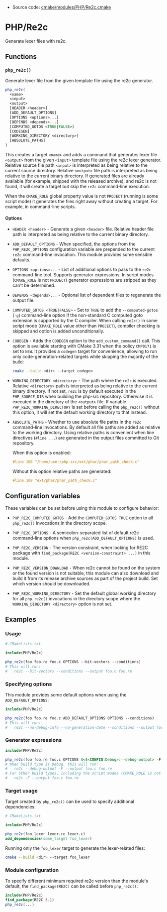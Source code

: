 <!-- This is auto-generated file. -->
* Source code: [cmake/modules/PHP/Re2c.cmake](https://github.com/petk/php-build-system/blob/master/cmake/cmake/modules/PHP/Re2c.cmake)

# PHP/Re2c

Generate lexer files with re2c.

## Functions

### `php_re2c()`

Generate lexer file from the given template file using the re2c generator.

```cmake
php_re2c(
  <name>
  <input>
  <output>
  [HEADER <header>]
  [ADD_DEFAULT_OPTIONS]
  [OPTIONS <options>...]
  [DEPENDS <depends>...]
  [COMPUTED_GOTOS <TRUE|FALSE>]
  [CODEGEN]
  [WORKING_DIRECTORY <directory>]
  [ABSOLUTE_PATHS]
)
```

This creates a target `<name>` and adds a command that generates lexer file
`<output>` from the given `<input>` template file using the re2c lexer
generator. Relative source file path `<input>` is interpreted as being relative
to the current source directory. Relative `<output>` file path is interpreted as
being relative to the current binary directory. If generated files are already
available (for example, shipped with the released archive), and re2c is not
found, it will create a target but skip the `re2c` command-line execution.

When the `CMAKE_ROLE` global property value is not `PROJECT` (running is some
script mode) it generates the files right away without creating a target. For
example, in command-line scripts.

#### Options

* `HEADER <header>` - Generate a given `<header>` file. Relative header file
  path is interpreted as being relative to the current binary directory.

* `ADD_DEFAULT_OPTIONS` - When specified, the options from the
  `PHP_RE2C_OPTIONS` configuration variable are prepended to the current
  `re2c` command-line invocation. This module provides some sensible defaults.

* `OPTIONS <options>...` - List of additional options to pass to the `re2c`
  command-line tool. Supports generator expressions. In script modes
  (`CMAKE_ROLE` is not `PROJECT`) generator expressions are stripped as they
  can't be determined.

* `DEPENDS <depends>...` - Optional list of dependent files to regenerate the
  output file.

* `COMPUTED_GOTOS <TRUE|FALSE>` - Set to `TRUE` to add the `--computed-gotos`
  (`-g`) command-line option if the non-standard C computed goto extension is
  supported by the C compiler. When calling `re2c()` in some script mode
  (`CMAKE_ROLE` value other than `PROJECT`), compiler checking is skipped and
  option is added unconditionally.

* `CODEGEN` - Adds the `CODEGEN` option to the `add_custom_command()` call. This
  option is available starting with CMake 3.31 when the policy `CMP0171` is set
  to `NEW`. It provides a `codegen` target for convenience, allowing to run only
  code-generation-related targets while skipping the majority of the build:

  ```sh
  cmake --build <dir> --target codegen
  ```

* `WORKING_DIRECTORY <directory>` - The path where the `re2c` is executed.
  Relative `<directory>` path is interpreted as being relative to the current
  binary directory. If not set, `re2c` is by default executed in the
  `PHP_SOURCE_DIR` when building the php-src repository. Otherwise it is
  executed in the directory of the `<output>` file. If variable
  `PHP_RE2C_WORKING_DIRECTORY` is set before calling the `php_re2c()` without
  this option, it will set the default working directory to that instead.

* `ABSOLUTE_PATHS` - Whether to use absolute file paths in the `re2c`
  command-line invocations. By default all file paths are added as relative to
  the working directory. Using relative paths is convenient when line directives
  (`#line ...`) are generated in the output files committed to Git repository.

  When this option is enabled:

  ```c
  #line 108 "/home/user/php-src/ext/phar/phar_path_check.c"
  ```

  Without this option relative paths are generated:

  ```c
  #line 108 "ext/phar/phar_path_check.c"
  ```

## Configuration variables

These variables can be set before using this module to configure behavior:

* `PHP_RE2C_COMPUTED_GOTOS` - Add the `COMPUTED_GOTOS TRUE` option to all
  `php_re2c()` invocations in the directory scope.

* `PHP_RE2C_OPTIONS` - A semicolon-separated list of default re2c command-line
  options when `php_re2c(ADD_DEFAULT_OPTIONS)` is used.

* `PHP_RE2C_VERSION` - The version constraint, when looking for RE2C package
  with `find_package(RE2C <version-constraint> ...)` in this module.

* `PHP_RE2C_VERSION_DOWNLOAD` - When re2c cannot be found on the system or the
  found version is not suitable, this module can also download and build it from
  its release archive sources as part of the project build. Set which version
  should be downloaded.

* `PHP_RE2C_WORKING_DIRECTORY` - Set the default global working directory
  for all `php_re2c()` invocations in the directory scope where the
  `WORKING_DIRECTORY <directory>` option is not set.

## Examples

### Usage

```cmake
# CMakeLists.txt

include(PHP/Re2c)

php_re2c(foo foo.re foo.c OPTIONS --bit-vectors --conditions)
# This will run:
#   re2c --bit-vectors --conditions --output foo.c foo.re
```

### Specifying options

This module provides some default options when using the `ADD_DEFAULT_OPTIONS`:

```cmake
include(PHP/Re2c)

php_re2c(foo foo.re foo.c ADD_DEFAULT_OPTIONS OPTIONS --conditions)
# This will run:
#   re2c --no-debug-info --no-generation-date --conditions --output foo.c foo.re
```

### Generator expressions

```cmake
include(PHP/Re2c)

php_re2c(foo foo.re foo.c OPTIONS $<$<CONFIG:Debug>:--debug-output> -F)
# When build type is Debug, this will run:
#   re2c --debug-output -F --output foo.c foo.re
# For other build types, including the script modes (CMAKE_ROLE is not PROJECT):
#   re2c -F --output foo.c foo.re
```

### Target usage

Target created by `php_re2c()` can be used to specify additional dependencies:

```cmake
# CMakeLists.txt

include(PHP/Re2c)

php_re2c(foo_lexer lexer.re lexer.c)
add_dependencies(some_target foo_lexer)
```

Running only the `foo_lexer` target to generate the lexer-related files:

```sh
cmake --build <dir> --target foo_lexer
```

### Module configuration

To specify different minimum required re2c version than the module's default,
the `find_package(RE2C)` can be called before `php_re2c()`:

```cmake
include(PHP/Re2c)
find_package(RE2C 3.1)
php_re2c(...)
```
